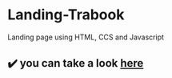 # Landing-Trabook
Landing page using HTML, CCS and Javascript

## ✔️ you can take a look [here](https://getial.github.io/Landing-Trabook/)
